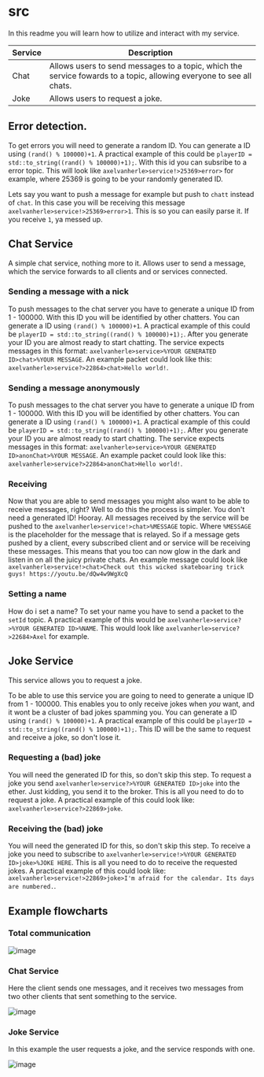 # src
In this readme you will learn how to utilize and interact with my service.

|Service|Description|
|---|---|
|Chat|Allows users to send messages to a topic, which the service fowards to a topic, allowing everyone to see all chats.|
|Joke|Allows users to request a joke.|

## Error detection.
To get errors you will need to generate a random ID. You can generate a ID using `(rand() % 100000)+1`. A practical example of this could be `playerID = std::to_string((rand() % 100000)+1);`. With this id you can subsribe to a error topic. This will look like `axelvanherle>service!>25369>error>` for example, where 25369 is going to be your randomly generated ID.

Lets say you want to push a message for example but push to `chatt` instead of `chat`. In this case you will be receiving this message `axelvanherle>service!>25369>error>1`. This is so you can easily parse it. If you receive `1`, ya messed up.

## Chat Service
A simple chat service, nothing more to it. Allows user to send a message, which the service forwards to all clients and or services connected.

### Sending a message with a nick
To push messages to the chat server you have to generate a unique ID from 1 - 100000. With this ID you will be identified by other chatters. You can generate a ID using `(rand() % 100000)+1`. A practical example of this could be `playerID = std::to_string((rand() % 100000)+1);`. After you generate your ID you are almost ready to start chatting. The service expects messages in this format: `axelvanherle>service>%YOUR GENERATED ID>chat>%YOUR MESSAGE`. An example packet could look like this: `axelvanherle>service?>22864>chat>Hello world!`.

### Sending a message anonymously
To push messages to the chat server you have to generate a unique ID from 1 - 100000. With this ID you will be identified by other chatters. You can generate a ID using `(rand() % 100000)+1`. A practical example of this could be `playerID = std::to_string((rand() % 100000)+1);`. After you generate your ID you are almost ready to start chatting. The service expects messages in this format: `axelvanherle>service>%YOUR GENERATED ID>anonChat>%YOUR MESSAGE`. An example packet could look like this: `axelvanherle>service?>22864>anonChat>Hello world!`.

### Receiving
Now that you are able to send messages you might also want to be able to receive messages, right? Well to do this the process is simpler. You don't need a generated ID! Hooray. All messages received by the service will be pushed to the `axelvanherle>service!>chat>%MESSAGE` topic. Where `%MESSAGE` is the placeholder for the message that is relayed. So if a message gets pushed by a client, every subscribed client and or service will be receiving these messages. This means that you too can now glow in the dark and listen in on all the juicy private chats. An example message could look like `axelvanherle>service!>chat>Check out this wicked skateboaring trick guys! https://youtu.be/dQw4w9WgXcQ`

### Setting a name
How do i set a name? To set your name you have to send a packet to the `setId` topic. A practical example of this would be `axelvanherle>service?>%YOUR GENERATED ID>%NAME`. This would look like `axelvanherle>service?>22684>Axel` for example.

## Joke Service

This service allows you to request a joke.

To be able to use this service you are going to need to generate a unique ID from 1 - 100000. This enables you to only receive jokes when *you* want, and it wont be a cluster of bad jokes spamming you. You can generate a ID using `(rand() % 100000)+1`. A practical example of this could be `playerID = std::to_string((rand() % 100000)+1);`. This ID will be the same to request and receive a joke, so don't lose it.

### Requesting a (bad) joke
You will need the generated ID for this, so don't skip this step. To request a joke you send `axelvanherle>service?>%YOUR GENERATED ID>joke` into the ether. Just kidding, you send it to the broker. This is all you need to do to request a joke. A practical example of this could look like: `axelvanherle>service?>22869>joke`.

### Receiving the (bad) joke
You will need the generated ID for this, so don't skip this step. To receive a joke you need to subscribe to `axelvanherle>service!>%YOUR GENERATED ID>joke>%JOKE HERE`. This is all you need to do to receive the requested jokes. A practical example of this could look like: `axelvanherle>service!>22869>joke>I'm afraid for the calendar. Its days are numbered.`.

## Example flowcharts

### Total communication
![image](https://user-images.githubusercontent.com/94362354/234311511-36c288af-c2b7-4d3c-8dc1-43b3db35dd8b.png)

### Chat Service
Here the client sends one messages, and it receives two messages from two other clients that sent something to the service.

![image](https://user-images.githubusercontent.com/94362354/234308439-5b68ca65-441b-4726-b000-142db5a6d61b.png)

### Joke Service
In this example the user requests a joke, and the service responds with one.

![image](https://user-images.githubusercontent.com/94362354/234309363-343c27fd-a415-4a4d-9fef-d76c6fd336fe.png)
